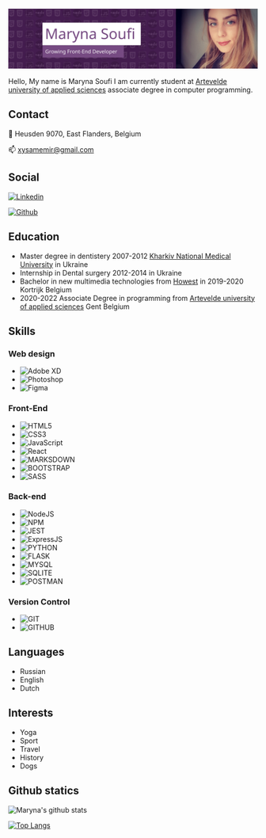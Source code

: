 ![my photo](./img/banner1.svg)


Hello, My name is Maryna Soufi
I am currently student at [Artevelde university of applied sciences](https://www.artevelde-uas.be/programmes/associate-degree/computer-programming) associate degree in computer programming.


## Contact

:house_with_garden: Heusden 9070, East Flanders, Belgium

:mailbox: xysamemir@gmail.com

## Social

[![Linkedin](https://img.shields.io/badge/LinkedIn-0077B5?style=for-the-badge&logo=linkedin&logoColor=white)](https://www.linkedin.com/in/marina-soufi-2a19581b7/)

[![Github](https://img.shields.io/badge/GitHub-100000?style=for-the-badge&logo=github&logoColor=white)]( https://github.com/MarynaSoufi)

## Education

- Master degree in dentistery 2007-2012 [Kharkiv National Medical University](http://www.knmu.kharkov.ua/index.php?lang=en) in Ukraine
- Internship in Dental surgery 2012-2014 in Ukraine
- Bachelor in new multimedia technologies from [Howest](https://mct.be/) in 2019-2020 Kortrijk Belgium
- 2020-2022 Associate Degree in programming from [Artevelde university of applied sciences](https://www.artevelde-uas.be/programmes/associate-degree/computer-programming) Gent Belgium

## Skills

### Web design

- ![Adobe XD](https://img.shields.io/badge/adobe%20xd%20-%23FF26BE.svg?&style=for-the-badge&logo=adobe%20xd&logoColor=white)
- ![Photoshop](https://img.shields.io/badge/adobe%20photoshop%20-%2331A8FF.svg?&style=for-the-badge&logo=adobe%20photoshop&logoColor=white)
- ![Figma](https://img.shields.io/badge/figma%20-%23F24E1E.svg?&style=for-the-badge&logo=figma&logoColor=white)
### Front-End


- ![HTML5](https://img.shields.io/badge/HTML5-E34F26?style=for-the-badge&logo=html5&logoColor=white)
- ![CSS3](https://img.shields.io/badge/CSS3-1572B6?style=for-the-badge&logo=css3&logoColor=white)
- ![JavaScript](https://img.shields.io/badge/JavaScript-F7DF1E?style=for-the-badge&logo=javascript&logoColor=black)
- ![React](https://img.shields.io/badge/React-20232A?style=for-the-badge&logo=react&logoColor=red)
- ![MARKSDOWN](https://img.shields.io/badge/Markdown-000000?style=for-the-badge&logo=markdown&logoColor=white)
- ![BOOTSTRAP](	https://img.shields.io/badge/Bootstrap-563D7C?style=for-the-badge&logo=bootstrap&logoColor=white)
- ![SASS](	https://img.shields.io/badge/Sass-CC6699?style=for-the-badge&logo=sass&logoColor=white)

### Back-end

- ![NodeJS](https://img.shields.io/badge/Node.js-43853D?style=for-the-badge&logo=node.js&logoColor=white)
- ![NPM](https://img.shields.io/badge/npm-CB3837?style=for-the-badge&logo=npm&logoColor=white)
- ![JEST](https://img.shields.io/badge/Jest-C21325?style=for-the-badge&logo=jest&logoColor=white)
- ![ExpressJS](https://img.shields.io/badge/Express.js-404D59?style=for-the-badge&logo=express&logoColor=white)
- ![PYTHON](https://img.shields.io/badge/python%20-%2314354C.svg?&style=for-the-badge&logo=python&logoColor=white)
- ![FLASK](https://img.shields.io/badge/flask%20-%23000.svg?&style=for-the-badge&logo=flask&logoColor=white)
- ![MYSQL](https://img.shields.io/badge/MySQL-00000F?style=for-the-badge&logo=mysql&logoColor=white)
- ![SQLITE](https://img.shields.io/badge/SQLite-07405E?style=for-the-badge&logo=sqlite&logoColor=white)
- ![POSTMAN](https://img.shields.io/badge/Postman-FF6C37?style=for-the-badge&logo=Postman&logoColor=white)

### Version Control

- ![GIT](https://img.shields.io/badge/git%20-%23F05033.svg?&style=for-the-badge&logo=git&logoColor=white)
- ![GITHUB](https://img.shields.io/badge/github%20-%23121011.svg?&style=for-the-badge&logo=github&logoColor=white)

## Languages

- Russian
- English
- Dutch

## Interests

- Yoga
- Sport
- Travel
- History
- Dogs
## Github statics

![Maryna's github stats](https://github-readme-stats.vercel.app/api?username=MarynaSoufi)

[![Top Langs](https://github-readme-stats.vercel.app/api/top-langs/?username=MarynaSoufi)](https://github.com/MarynaSoufi/github-readme-stats)

